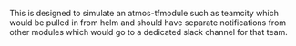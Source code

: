 This is designed to simulate an atmos-tfmodule such as teamcity which would be pulled in from helm and should have
separate notifications from other modules which would go to a dedicated slack channel for that team.